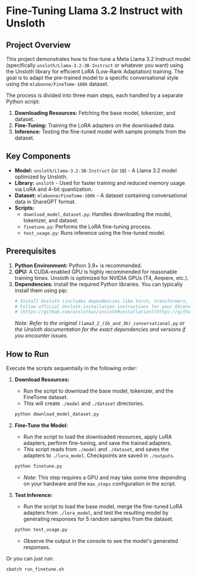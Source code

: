 # Fine-Tuning Llama 3.2 Instruct with Unsloth

## Project Overview

This project demonstrates how to fine-tune a Meta Llama 3.2 Instruct model (specifically `unsloth/Llama-3.2-3B-Instruct` or whatever you want) using the Unsloth library for efficient LoRA (Low-Rank Adaptation) training. The goal is to adapt the pre-trained model to a specific conversational style using the `mlabonne/FineTome-100k` dataset.

The process is divided into three main steps, each handled by a separate Python script:
1.  **Downloading Resources:** Fetching the base model, tokenizer, and dataset.
2.  **Fine-Tuning:** Training the LoRA adapters on the downloaded data.
3.  **Inference:** Testing the fine-tuned model with sample prompts from the dataset.

## Key Components

* **Model:** `unsloth/Llama-3.2-3B-Instruct` (or `1B`) - A Llama 3.2 model optimized by Unsloth.
* **Library:** `unsloth` - Used for faster training and reduced memory usage via LoRA and 4-bit quantization.
* **Dataset:** `mlabonne/FineTome-100k` - A dataset containing conversational data in ShareGPT format.
* **Scripts:**
    * `download_model_dataset.py`: Handles downloading the model, tokenizer, and dataset.
    * `finetune.py`: Performs the LoRA fine-tuning process.
    * `test_usage.py`: Runs inference using the fine-tuned model.

## Prerequisites

1.  **Python Environment:** Python 3.9+ is recommended.
2.  **GPU:** A CUDA-enabled GPU is highly recommended for reasonable training times. Unsloth is optimized for NVIDIA GPUs (T4, Ampere, etc.).
3.  **Dependencies:** Install the required Python libraries. You can typically install them using pip:
    ```bash
    # Install Unsloth (includes dependencies like torch, transformers, peft, accelerate, bitsandbytes)
    # Follow official Unsloth installation instructions for your OS/environment:
    # [https://github.com/unslothai/unsloth#installation](https://github.com/unslothai/unsloth#installation)
    ```
    *Note: Refer to the original `llama3_2_(1b_and_3b)_conversational.py` or the Unsloth documentation for the exact dependencies and versions if you encounter issues.*

## How to Run

Execute the scripts sequentially in the following order:

1.  **Download Resources:**
    * Run the script to download the base model, tokenizer, and the FineTome dataset.
    * This will create `./model` and `./dataset` directories.
    ```bash
    python download_model_dataset.py
    ```

2.  **Fine-Tune the Model:**
    * Run the script to load the downloaded resources, apply LoRA adapters, perform fine-tuning, and save the trained adapters.
    * This script reads from `./model` and `./dataset`, and saves the adapters to `./lora_model`. Checkpoints are saved in `./outputs`.
    ```bash
    python finetune.py
    ```
    * *Note:* This step requires a GPU and may take some time depending on your hardware and the `max_steps` configuration in the script.

3.  **Test Inference:**
    * Run the script to load the base model, merge the fine-tuned LoRA adapters from `./lora_model`, and test the resulting model by generating responses for 5 random samples from the dataset.
    ```bash
    python test_usage.py
    ```
    * Observe the output in the console to see the model's generated responses.

Or you can just run:
 ```bash
 sbatch run_finetune.sh
 ```

